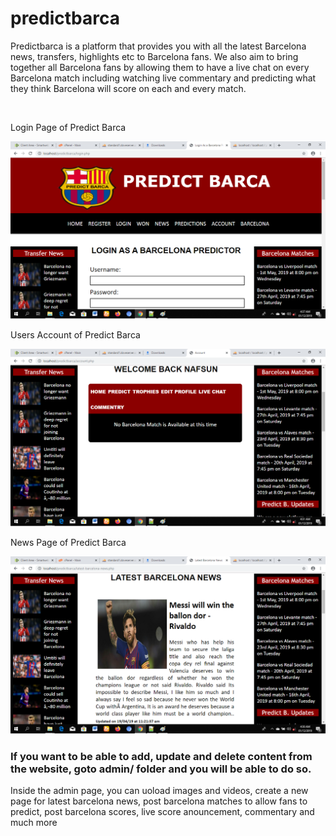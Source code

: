 # predictbarca
Predictbarca is a platform that provides you with all the latest Barcelona news, transfers, highlights etc to Barcelona fans. We also aim to bring together all Barcelona fans by allowing them to have a live chat on every Barcelona match including watching live commentary and predicting what they think Barcelona will score on each and every match.

<br>
<p>Login Page of Predict Barca</p>
<img src="https://github.com/Nafsun/predictbarca/blob/master/images/predictbarca-loginpage.png" alt="Predict Barca Loginpage">
<br>
<p>Users Account of Predict Barca</p>
<img src="https://github.com/Nafsun/predictbarca/blob/master/images/predictbarca-account.png" alt="Predict Barca User Account Page">
<br>
<p>News Page of Predict Barca</p>
<img src="https://github.com/Nafsun/predictbarca/blob/master/images/predictbarca-latest-news.png" alt="Predict Barca News page">
<br>
<h3>If you want to be able to add, update and delete content from the website, goto admin/ folder and you will be able to do so.</h3>
<p>Inside the admin page, you can uoload images and videos, create a new page for latest barcelona news, post barcelona matches to allow fans to predict, post barcelona scores, live score anouncement, commentary and much more</p>
